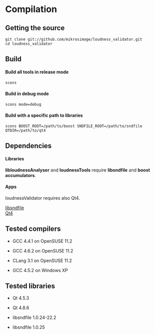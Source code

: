 # Compilation

## Getting the source

```
git clone git://github.com/mikrosimage/loudness_validator.git  
cd loudness_validator
```


## Build

#### Build all tools in release mode
```
scons
```

#### Build in debug mode
```
scons mode=debug
```

#### Build with a specific path to libraries
```
scons BOOST_ROOT=/path/to/boost SNDFILE_ROOT=/path/to/sndfile QTDIR=/path/to/qt4
```


## Dependencies

#### Libraries
__libloudnessAnalyser__ and __loudnessTools__ require __libsndfile__ and __boost accumulators__.

#### Apps
loudnessValidator requires also Qt4.

[libsndfile](http://www.mega-nerd.com/libsndfile/)  
[Qt4](http://qt.nokia.com/products/)  


## Tested compilers

* GCC 4.4.1 on OpenSUSE 11.2
* GCC 4.6.2 on OpenSUSE 11.2
* CLang 3.1 on OpenSUSE 11.2

* GCC 4.5.2 on Windows XP


## Tested libraries

* Qt 4.5.3  
* Qt 4.8.6

* libsndfile 1.0.24-22.2
* libsndfile 1.0.25

